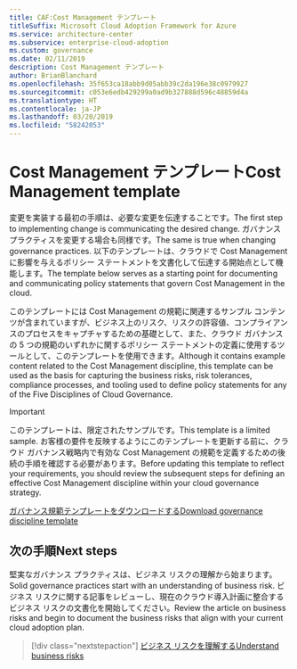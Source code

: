 ```yaml
---
title: CAF:Cost Management テンプレート
titleSuffix: Microsoft Cloud Adoption Framework for Azure
ms.service: architecture-center
ms.subservice: enterprise-cloud-adoption
ms.custom: governance
ms.date: 02/11/2019
description: Cost Management テンプレート
author: BrianBlanchard
ms.openlocfilehash: 35f653ca18abb9d05abb39c2da196e38c0979927
ms.sourcegitcommit: c053e6edb429299a0ad9b327888d596c48859d4a
ms.translationtype: HT
ms.contentlocale: ja-JP
ms.lasthandoff: 03/20/2019
ms.locfileid: "58242053"
---
```

# <a name="cost-management-template"></a><span data-ttu-id="029ae-103">Cost Management テンプレート</span><span class="sxs-lookup"><span data-stu-id="029ae-103">Cost Management template</span></span>

<span data-ttu-id="029ae-104">変更を実装する最初の手順は、必要な変更を伝達することです。</span><span class="sxs-lookup"><span data-stu-id="029ae-104">The first step to implementing change is communicating the desired change.</span></span> <span data-ttu-id="029ae-105">ガバナンス プラクティスを変更する場合も同様です。</span><span class="sxs-lookup"><span data-stu-id="029ae-105">The same is true when changing governance practices.</span></span> <span data-ttu-id="029ae-106">以下のテンプレートは、クラウドで Cost Management に影響を与えるポリシー ステートメントを文書化して伝達する開始点として機能します。</span><span class="sxs-lookup"><span data-stu-id="029ae-106">The template below serves as a starting point for documenting and communicating policy statements that govern Cost Management in the cloud.</span></span>

<span data-ttu-id="029ae-107">このテンプレートには Cost Management の規範に関連するサンプル コンテンツが含まれていますが、ビジネス上のリスク、リスクの許容値、コンプライアンスのプロセスをキャプチャするための基礎として、また、クラウド ガバナンスの 5 つの規範のいずれかに関するポリシー ステートメントの定義に使用するツールとして、このテンプレートを使用できます。</span><span class="sxs-lookup"><span data-stu-id="029ae-107">Although it contains example content related to the Cost Management discipline, this template can be used as the basis for capturing the business risks, risk tolerances, compliance processes, and tooling used to define policy statements for any of the Five Disciplines of Cloud Governance.</span></span>

> [!IMPORTANT]
> <span data-ttu-id="029ae-108">このテンプレートは、限定されたサンプルです。</span><span class="sxs-lookup"><span data-stu-id="029ae-108">This template is a limited sample.</span></span> <span data-ttu-id="029ae-109">お客様の要件を反映するようにこのテンプレートを更新する前に、クラウド ガバナンス戦略内で有効な Cost Management の規範を定義するための後続の手順を確認する必要があります。</span><span class="sxs-lookup"><span data-stu-id="029ae-109">Before updating this template to reflect your requirements, you should review the subsequent steps for defining an effective Cost Management discipline within your cloud governance strategy.</span></span>

<!-- markdownlint-disable MD033 -->

 <span data-ttu-id="029ae-110"><a href="https://archcenter.blob.core.windows.net/cdn/fusion/governance/Governance Discipline Template.docx">ガバナンス規範テンプレートをダウンロードする</a></span><span class="sxs-lookup"><span data-stu-id="029ae-110"><a href="https://archcenter.blob.core.windows.net/cdn/fusion/governance/Governance Discipline Template.docx">Download governance discipline template</a></span></span>

<!-- markdownlint-enable MD033 -->

## <a name="next-steps"></a><span data-ttu-id="029ae-111">次の手順</span><span class="sxs-lookup"><span data-stu-id="029ae-111">Next steps</span></span>

<span data-ttu-id="029ae-112">堅実なガバナンス プラクティスは、ビジネス リスクの理解から始まります。</span><span class="sxs-lookup"><span data-stu-id="029ae-112">Solid governance practices start with an understanding of business risk.</span></span> <span data-ttu-id="029ae-113">ビジネス リスクに関する記事をレビューし、現在のクラウド導入計画に整合するビジネス リスクの文書化を開始してください。</span><span class="sxs-lookup"><span data-stu-id="029ae-113">Review the article on business risks and begin to document the business risks that align with your current cloud adoption plan.</span></span>

> [!div class="nextstepaction"]
> [<span data-ttu-id="029ae-114">ビジネス リスクを理解する</span><span class="sxs-lookup"><span data-stu-id="029ae-114">Understand business risks</span></span>](./business-risks.md)
